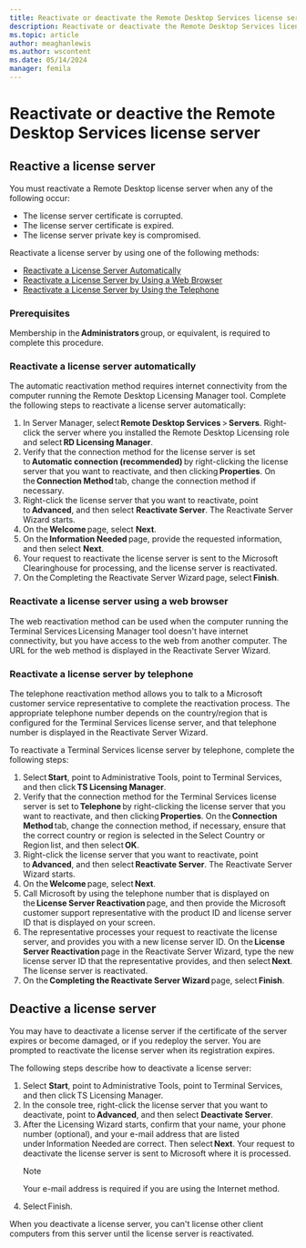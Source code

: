 ```yaml
---
title: Reactivate or deactivate the Remote Desktop Services license server
description: Reactivate or deactivate the Remote Desktop Services license server.
ms.topic: article
author: meaghanlewis
ms.author: wscontent
ms.date: 05/14/2024
manager: femila
---
```

# Reactivate or deactive the Remote Desktop Services license server

## Reactive a license server

You must reactivate a Remote Desktop license server when any of the following occur: 

- The license server certificate is corrupted.
- The license server certificate is expired. 
- The license server private key is compromised. 

Reactivate a license server by using one of the following methods: 

- [Reactivate a License Server Automatically](./rds-reactivate-deactivate-license-server#reactivate-a-license-server-automatically)
- [Reactivate a License Server by Using a Web Browser](./rds-reactivate-deactivate-license-server#reactivate-a-license-server-using-a-web-browser) 
- [Reactivate a License Server by Using the Telephone](./rds-reactivate-deactivate-license-server#reactivate-a-license-server-by-telephone)

### Prerequisites

Membership in the **Administrators** group, or equivalent, is required to complete this procedure.

### Reactivate a license server automatically 

The automatic reactivation method requires internet connectivity from the computer running the Remote Desktop Licensing Manager tool. Complete the following steps to reactivate a license server automatically:

1. In Server Manager, select **Remote Desktop Services** > **Servers**. Right-click the server where you installed the Remote Desktop Licensing role and select **RD Licensing Manager**. 
1. Verify that the connection method for the license server is set to **Automatic connection (recommended)** by right-clicking the license server that you want to reactivate, and then clicking **Properties**. On the **Connection Method** tab, change the connection method if necessary. 
1. Right-click the license server that you want to reactivate, point to **Advanced**, and then select **Reactivate Server**. The Reactivate Server Wizard starts.
1. On the **Welcome** page, select **Next**. 
1. On the **Information Needed** page, provide the requested information, and then select **Next**. 
1. Your request to reactivate the license server is sent to the Microsoft Clearinghouse for processing, and the license server is reactivated. 
1. On the Completing the Reactivate Server Wizard page, select **Finish**. 

### Reactivate a license server using a web browser 

The web reactivation method can be used when the computer running the Terminal Services Licensing Manager tool doesn't have internet connectivity, but you have access to the web from another computer. The URL for the web method is displayed in the Reactivate Server Wizard. 

### Reactivate a license server by telephone 

The telephone reactivation method allows you to talk to a Microsoft customer service representative to complete the reactivation process. The appropriate telephone number depends on the country/region that is configured for the Terminal Services license server, and that telephone number is displayed in the Reactivate Server Wizard. 

To reactivate a Terminal Services license server by telephone, complete the following steps:

1. Select **Start**, point to Administrative Tools, point to Terminal Services, and then click **TS Licensing Manager**. 
1. Verify that the connection method for the Terminal Services license server is set to **Telephone** by right-clicking the license server that you want to reactivate, and then clicking **Properties**. On the **Connection Method** tab, change the connection method, if necessary, ensure that the correct country or region is selected in the Select Country or Region list, and then select **OK**. 
1. Right-click the license server that you want to reactivate, point to **Advanced**, and then select **Reactivate Server**. The Reactivate Server Wizard starts. 
1. On the **Welcome** page, select **Next**. 
1. Call Microsoft by using the telephone number that is displayed on the **License Server Reactivation** page, and then provide the Microsoft customer support representative with the product ID and license server ID that is displayed on your screen. 
1. The representative processes your request to reactivate the license server, and provides you with a new license server ID. On the **License Server Reactivation** page in the Reactivate Server Wizard, type the new license server ID that the representative provides, and then select **Next**. The license server is reactivated. 
1. On the **Completing the Reactivate Server Wizard** page, select **Finish**.

## Deactive a license server

You may have to deactivate a license server if the certificate of the server expires or become damaged, or if you redeploy the server. You are prompted to reactivate the license server when its registration expires. 

The following steps describe how to deactivate a license server:

1. Select **Start**, point to Administrative Tools, point to Terminal Services, and then click TS Licensing Manager.
1. In the console tree, right-click the license server that you want to deactivate, point to **Advanced**, and then select **Deactivate Server**. 
1. After the Licensing Wizard starts, confirm that your name, your phone number (optional), and your e-mail address that are listed under Information Needed are correct. Then select **Next**. Your request to deactivate the license server is sent to Microsoft where it is processed.
    > [!NOTE]
    > Your e-mail address is required if you are using the Internet method.
1. Select Finish. 

When you deactivate a license server, you can't license other client computers from this server until the license server is reactivated. 